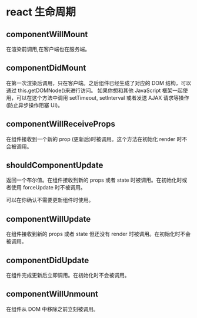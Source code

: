 # react 生命周期

## componentWillMount

在渲染前调用,在客户端也在服务端。

## componentDidMount

在第一次渲染后调用，只在客户端。之后组件已经生成了对应的 DOM 结构，可以通过 this.getDOMNode()来进行访问。 如果你想和其他 JavaScript 框架一起使用，可以在这个方法中调用 setTimeout, setInterval 或者发送 AJAX 请求等操作(防止异步操作阻塞 UI)。

## componentWillReceiveProps

在组件接收到一个新的 prop (更新后)时被调用。这个方法在初始化 render 时不会被调用。

## shouldComponentUpdate

返回一个布尔值。在组件接收到新的 props 或者 state 时被调用。在初始化时或者使用 forceUpdate 时不被调用。

可以在你确认不需要更新组件时使用。

## componentWillUpdate

在组件接收到新的 props 或者 state 但还没有 render 时被调用。在初始化时不会被调用。

## componentDidUpdate

在组件完成更新后立即调用。在初始化时不会被调用。

## componentWillUnmount

在组件从 DOM 中移除之前立刻被调用。
